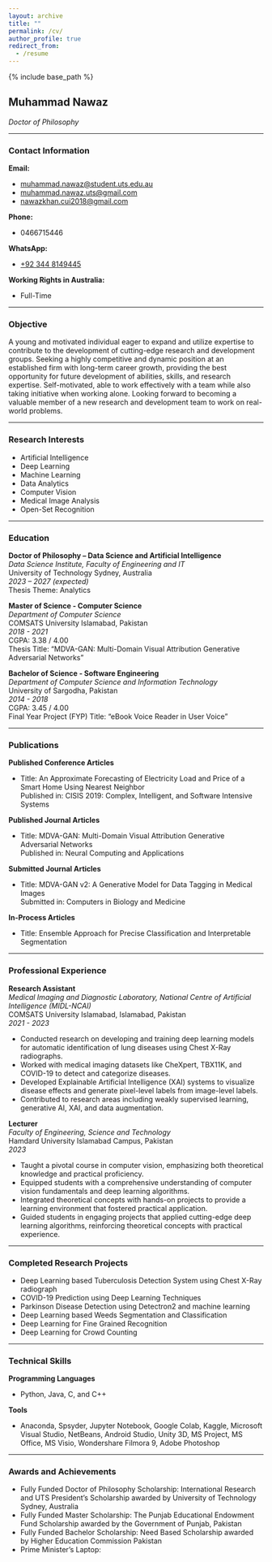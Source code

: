 ```yaml
---
layout: archive
title: ""
permalink: /cv/
author_profile: true
redirect_from:
  - /resume
---
```


{% include base_path %}




## Muhammad Nawaz
*Doctor of Philosophy*

---

### Contact Information

**Email:**  
- <i class="fas fa-envelope" style="color: #007bff;"></i> [muhammad.nawaz@student.uts.edu.au](mailto:muhammad.nawaz@student.uts.edu.au)  
- <i class="fas fa-envelope" style="color: #007bff;"></i> [muhammad.nawaz.uts@gmail.com](mailto:muhammad.nawaz.uts@gmail.com)  
- <i class="fas fa-envelope" style="color: #007bff;"></i> [nawazkhan.cui2018@gmail.com](mailto:nawazkhan.cui2018@gmail.com)  

**Phone:**  
- <i class="fas fa-phone" style="color: #28a745;"></i> 0466715446  

**WhatsApp:**  
- <i class="fab fa-whatsapp" style="color: #25d366;"></i> [+92 344 8149445](https://wa.me/923448149445)  

**Working Rights in Australia:**  
- Full-Time  

---

### Objective
A young and motivated individual eager to expand and utilize expertise to contribute to the development of cutting-edge research and development groups. Seeking a highly competitive and dynamic position at an established firm with long-term career growth, providing the best opportunity for future development of abilities, skills, and research expertise. Self-motivated, able to work effectively with a team while also taking initiative when working alone. Looking forward to becoming a valuable member of a new research and development team to work on real-world problems.

---

### Research Interests
- Artificial Intelligence
- Deep Learning
- Machine Learning
- Data Analytics
- Computer Vision
- Medical Image Analysis
- Open-Set Recognition

---

### Education

**Doctor of Philosophy – Data Science and Artificial Intelligence**  
*Data Science Institute, Faculty of Engineering and IT*  
University of Technology Sydney, Australia  
*2023 – 2027 (expected)*  
Thesis Theme: Analytics  

**Master of Science - Computer Science**  
*Department of Computer Science*  
COMSATS University Islamabad, Pakistan  
*2018 - 2021*  
CGPA: 3.38 / 4.00  
Thesis Title: “MDVA-GAN: Multi-Domain Visual Attribution Generative Adversarial Networks”

**Bachelor of Science - Software Engineering**  
*Department of Computer Science and Information Technology*  
University of Sargodha, Pakistan  
*2014 - 2018*  
CGPA: 3.45 / 4.00  
Final Year Project (FYP) Title: “eBook Voice Reader in User Voice”

---

### Publications

**Published Conference Articles**  
- Title: An Approximate Forecasting of Electricity Load and Price of a Smart Home Using Nearest Neighbor  
  Published in: CISIS 2019: Complex, Intelligent, and Software Intensive Systems  

**Published Journal Articles**  
- Title: MDVA-GAN: Multi-Domain Visual Attribution Generative Adversarial Networks  
  Published in: Neural Computing and Applications  

**Submitted Journal Articles**  
- Title: MDVA-GAN v2: A Generative Model for Data Tagging in Medical Images  
  Submitted in: Computers in Biology and Medicine  

**In-Process Articles**  
- Title: Ensemble Approach for Precise Classification and Interpretable Segmentation  

---

### Professional Experience

**Research Assistant**  
*Medical Imaging and Diagnostic Laboratory, National Centre of Artificial Intelligence (MIDL-NCAI)*  
COMSATS University Islamabad, Islamabad, Pakistan  
*2021 - 2023*  
- Conducted research on developing and training deep learning models for automatic identification of lung diseases using Chest X-Ray radiographs.
- Worked with medical imaging datasets like CheXpert, TBX11K, and COVID-19 to detect and categorize diseases.
- Developed Explainable Artificial Intelligence (XAI) systems to visualize disease effects and generate pixel-level labels from image-level labels.
- Contributed to research areas including weakly supervised learning, generative AI, XAI, and data augmentation.

**Lecturer**  
*Faculty of Engineering, Science and Technology*  
Hamdard University Islamabad Campus, Pakistan  
*2023*  
- Taught a pivotal course in computer vision, emphasizing both theoretical knowledge and practical proficiency.
- Equipped students with a comprehensive understanding of computer vision fundamentals and deep learning algorithms.
- Integrated theoretical concepts with hands-on projects to provide a learning environment that fostered practical application.
- Guided students in engaging projects that applied cutting-edge deep learning algorithms, reinforcing theoretical concepts with practical experience.

---

### Completed Research Projects

- Deep Learning based Tuberculosis Detection System using Chest X-Ray radiograph
- COVID-19 Prediction using Deep Learning Techniques
- Parkinson Disease Detection using Detectron2 and machine learning
- Deep Learning based Weeds Segmentation and Classification
- Deep Learning for Fine Grained Recognition
- Deep Learning for Crowd Counting

---

### Technical Skills

**Programming Languages**  
- Python, Java, C, and C++

**Tools**  
- Anaconda, Spsyder, Jupyter Notebook, Google Colab, Kaggle, Microsoft Visual Studio, NetBeans, Android Studio, Unity 3D, MS Project, MS Office, MS Visio, Wondershare Filmora 9, Adobe Photoshop

---

### Awards and Achievements

- Fully Funded Doctor of Philosophy Scholarship: International Research and UTS President’s Scholarship awarded by University of Technology Sydney, Australia
- Fully Funded Master Scholarship: The Punjab Educational Endowment Fund Scholarship awarded by the Government of Punjab, Pakistan
- Fully Funded Bachelor Scholarship: Need Based Scholarship awarded by Higher Education Commission Pakistan
- Prime Minister’s Laptop:
